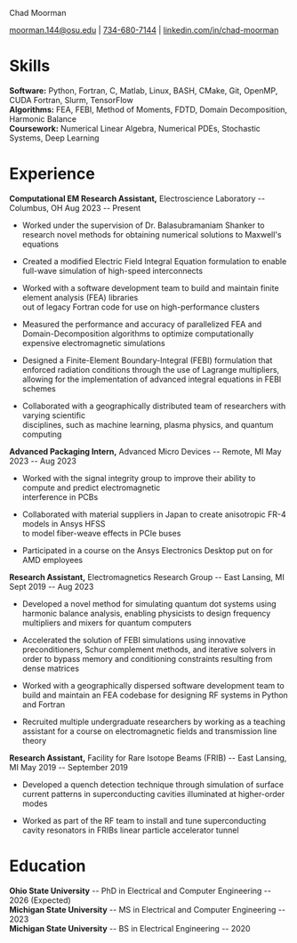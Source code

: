 Chad Moorman

[moorman.144@osu.edu](mailto:name@gmail.com) \|
[734-680-7144](https://mitcommlab.mit.edu/meche/commkit/portfolio/) \|
[linkedin.com/in/chad-moorman](https://old.reddit.com/r/EngineeringResumes/wiki/index#wiki_portfolios)

# Skills

**Software:** Python, Fortran, C, Matlab, Linux, BASH, CMake, Git,
OpenMP, CUDA Fortran, Slurm, TensorFlow\
**Algorithms:** FEA, FEBI, Method of Moments, FDTD, Domain
Decomposition, Harmonic Balance\
**Coursework:** Numerical Linear Algebra, Numerical PDEs, Stochastic
Systems, Deep Learning

# Experience

**Computational EM Research Assistant,** Electroscience Laboratory --
Columbus, OH
    Aug 2023 -- Present

-   Worked under the supervision of Dr. Balasubramaniam Shanker to
    research novel methods for obtaining numerical solutions to
    Maxwell's equations

-   Created a modified Electric Field Integral Equation formulation to
    enable full-wave simulation of high-speed interconnects

-   Worked with a software development team to build and maintain finite
    element analysis (FEA) libraries\
    out of legacy Fortran code for use on high-performance clusters

-   Measured the performance and accuracy of parallelized FEA and
    Domain-Decomposition algorithms to optimize computationally
    expensive electromagnetic simulations

-   Designed a Finite-Element Boundary-Integral (FEBI) formulation that
    enforced radiation conditions through the use of Lagrange
    multipliers, allowing for the implementation of advanced integral
    equations in FEBI schemes

-   Collaborated with a geographically distributed team of researchers
    with varying scientific\
    disciplines, such as machine learning, plasma physics, and quantum
    computing

**Advanced Packaging Intern,** Advanced Micro Devices -- Remote, MI
    May 2023 -- Aug 2023

-   Worked with the signal integrity group to improve their ability to
    compute and predict electromagnetic\
    interference in PCBs

-   Collaborated with material suppliers in Japan to create anisotropic
    FR-4 models in Ansys HFSS\
    to model fiber-weave effects in PCIe buses

-   Participated in a course on the Ansys Electronics Desktop put on for
    AMD employees

**Research Assistant,** Electromagnetics Research Group -- East Lansing,
MI
    Sept 2019 -- Aug 2023

-   Developed a novel method for simulating quantum dot systems using
    harmonic balance analysis, enabling physicists to design frequency
    multipliers and mixers for quantum computers

-   Accelerated the solution of FEBI simulations using innovative
    preconditioners, Schur complement methods, and iterative solvers in
    order to bypass memory and conditioning constraints resulting from
    dense matrices

-   Worked with a geographically dispersed software development team to
    build and maintain an FEA codebase for designing RF systems in
    Python and Fortran

-   Recruited multiple undergraduate researchers by working as a
    teaching assistant for a course on electromagnetic fields and
    transmission line theory

**Research Assistant,** Facility for Rare Isotope Beams (FRIB) -- East
Lansing, MI
    May 2019 -- September 2019

-   Developed a quench detection technique through simulation of surface
    current patterns in superconducting cavities illuminated at
    higher-order modes

-   Worked as part of the RF team to install and tune superconducting
    cavity resonators in FRIBs linear particle accelerator tunnel

# Education 

**Ohio State University** -- PhD in Electrical and Computer Engineering
-- 2026 (Expected)\
**Michigan State University** -- MS in Electrical and Computer
Engineering -- 2023\
**Michigan State University** -- BS in Electrical Engineering -- 2020
